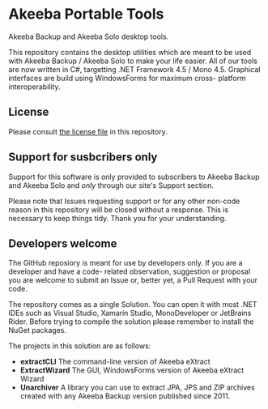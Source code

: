 # Akeeba Portable ToolsAkeeba Backup and Akeeba Solo desktop tools.This repository contains the desktop utilities which are meant to be used with Akeeba Backup / Akeeba Solo to make yourlife easier. All of our tools are now written in C#, targetting .NET Framework 4.5 / Mono 4.5. Graphical interfaces arebuild using WindowsForms for maximum cross- platform interoperability.## LicensePlease consult [the license file](LICENSE.md) in this repository.## Support for susbcribers onlySupport for this software is only provided to subscribers to Akeeba Backup and Akeeba Solo and *only* through our site'sSupport section.Please note that Issues requesting support or for any other non-code reason in this repository will be closed without aresponse. This is necessary to keep things tidy. Thank you for your understanding.## Developers welcomeThe GitHub reposiory is meant for use by developers only. If you are a developer and have a code- related observation,suggestion or proposal you are welcome to submit an Issue or, better yet, a Pull Request with your code.The repository comes as a single Solution. You can open it with most .NET IDEs such as Visual Studio, Xamarin Studio,MonoDeveloper or JetBrains Rider. Before trying to compile the solution please remember to install the NuGet packages.The projects in this solution are as follows:* **extractCLI** The command-line version of Akeeba eXtract* **ExtractWizard** The GUI, WindowsForms version of Akeeba eXtract Wizard* **Unarchiver** A library you can use to extract JPA, JPS and ZIP archives created with any Akeeba Backup version published since 2011.